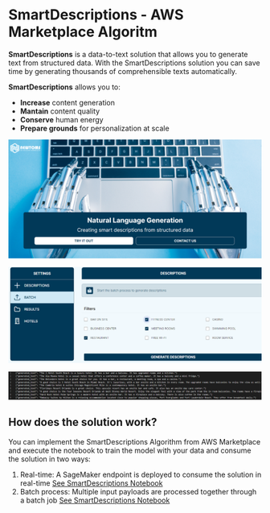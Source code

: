 # SmartDescriptions  - AWS Marketplace Algoritm

**SmartDescriptions** is a data-to-text solution that allows you to generate text from structured data. With the SmartDescriptions solution you can save time by generating
thousands of comprehensible texts automatically.

**SmartDescriptions** allows you to:

- **Increase** content generation
- **Mantain** content quality
- **Conserve** human energy
- **Prepare grounds** for personalization at scale

![LandingPage SmartDescriptions](./imgs/landing-page.PNG)

![Batch Job](./imgs/batch-job.PNG)

![output batch job](./imgs/output-batch-job.PNG)

## How does the solution work?

You can implement the SmartDescriptions Algorithm from AWS Marketplace and execute the notebook to train the model with your data and consume the solution in two ways:

1. Real-time: A SageMaker endpoint is deployed to consume the solution in real-time [See SmartDescriptions Notebook](./SmartDescriptions.ipynb)
2. Batch process: Multiple input payloads are processed together through a batch job [See SmartDescriptions Notebook](./SmartDescriptions.ipynb)